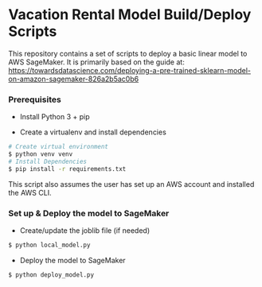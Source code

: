 # Vacation Rental Model Build/Deploy Scripts

This repository contains a set of scripts to deploy a basic linear model to AWS SageMaker.
It is primarily based on the guide at: https://towardsdatascience.com/deploying-a-pre-trained-sklearn-model-on-amazon-sagemaker-826a2b5ac0b6

### Prerequisites
* Install Python 3 + pip

* Create a virtualenv and install dependencies
```bash
# Create virtual environment
$ python venv venv
# Install Dependencies
$ pip install -r requirements.txt
```

This script also assumes the user has set up an AWS account and installed the AWS CLI.

### Set up & Deploy the model to SageMaker
* Create/update the joblib file (if needed)
```bash
$ python local_model.py
```

* Deploy the model to SageMaker
```bash
$ python deploy_model.py
```